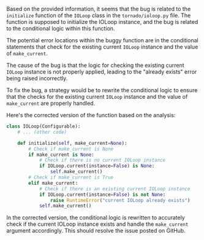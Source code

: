 Based on the provided information, it seems that the bug is related to the `initialize` function of the `IOLoop` class in the `tornado/ioloop.py` file. The function is supposed to initialize the IOLoop instance, and the bug is related to the conditional logic within this function.

The potential error locations within the buggy function are in the conditional statements that check for the existing current `IOLoop` instance and the value of `make_current`.

The cause of the bug is that the logic for checking the existing current `IOLoop` instance is not properly applied, leading to the "already exists" error being raised incorrectly.

To fix the bug, a strategy would be to rewrite the conditional logic to ensure that the checks for the existing current `IOLoop` instance and the value of `make_current` are properly handled.

Here's the corrected version of the function based on the analysis:

```python
class IOLoop(Configurable):
    # ... (other code)

    def initialize(self, make_current=None):
        # Check if make_current is None
        if make_current is None:
            # Check if there is no current IOLoop instance
            if IOLoop.current(instance=False) is None:
                self.make_current()
        # Check if make_current is True
        elif make_current:
            # Check if there is an existing current IOLoop instance
            if IOLoop.current(instance=False) is not None:
                raise RuntimeError("current IOLoop already exists")
            self.make_current()
```

In the corrected version, the conditional logic is rewritten to accurately check if the current IOLoop instance exists and handle the `make_current` argument accordingly. This should resolve the issue posted on GitHub.